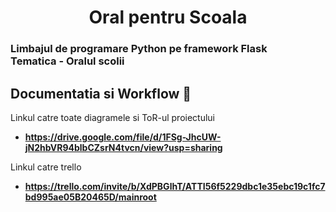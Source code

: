 <h1 align="center">
  Oral pentru Scoala
</h1>

<h3>
Limbajul de programare Python pe framework Flask <br>
Tematica - Oralul scolii
</h3>

## Documentatia si Workflow 💪

Linkul catre toate diagramele si ToR-ul proiectului

- **https://drive.google.com/file/d/1FSg-JhcUW-jN2hbVR94blbCZsrN4tvcn/view?usp=sharing**

Linkul catre trello

- **https://trello.com/invite/b/XdPBGlhT/ATTI56f5229dbc1e35ebc19c1fc7bd995ae05B20465D/mainroot** 

 
 
